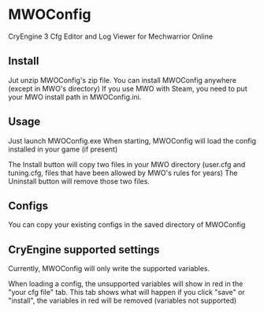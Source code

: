 # MWOConfig
CryEngine 3 Cfg Editor and Log Viewer for Mechwarrior Online

## Install
Jut unzip MWOConfig's zip file.
You can install MWOConfig anywhere (except in MWO's directory) 
If you use MWO with Steam, you need to put your MWO install path in MWOConfig.ini.

## Usage
Just launch MWOConfig.exe
When starting, MWOConfig will load the config installed in your game (if present)

The Install button will copy two files in your MWO directory (user.cfg and tuning.cfg, files that have been allowed by MWO's rules for years)
The Uninstall button will remove those two files.

## Configs
You can copy your existing configs in the saved directory of MWOConfig

## CryEngine supported settings
Currently, MWOConfig will only write the supported variables. 

When loading a config, the unsupported variables will show in red in the "your cfg file" tab.
This tab shows what will happen if you click "save" or "install",
 the variables in red will be removed (variables not supported) 
